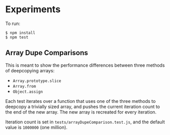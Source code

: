 # Experiments

To run:

```
$ npm install
$ npm test
```

## Array Dupe Comparisons

This is meant to show the performance differences between three methods of deepcopying arrays:

- `Array.prototype.slice`
- `Array.from`
- `Object.assign`

Each test iterates over a function that uses one of the three methods to deepcopy a trivially sized array, and pushes the current iteration count to the end of the new array. The new array is recreated for every iteration.

Iteration count is set in `tests/arrayDupeComparison.test.js`, and the default value is `1000000` (one million).
